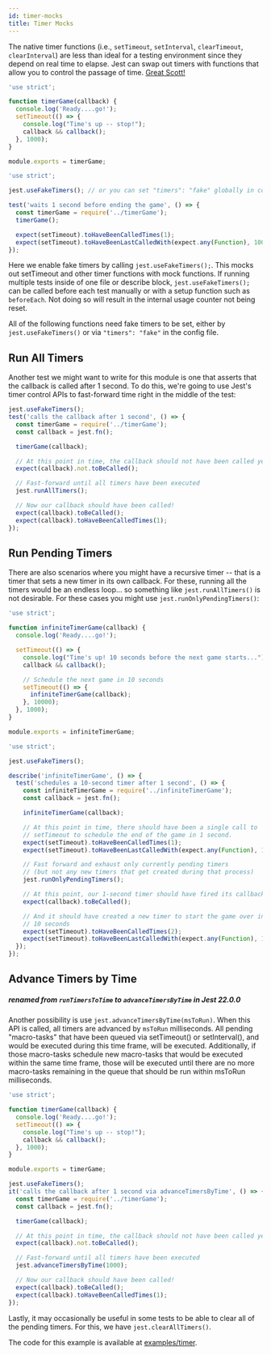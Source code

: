 ```yaml
---
id: timer-mocks
title: Timer Mocks
---
```


The native timer functions (i.e., `setTimeout`, `setInterval`, `clearTimeout`, `clearInterval`) are less than ideal for a testing environment since they depend on real time to elapse. Jest can swap out timers with functions that allow you to control the passage of time. [Great Scott!](https://www.youtube.com/watch?v=QZoJ2Pt27BY)

```javascript title="timerGame.js"
'use strict';

function timerGame(callback) {
  console.log('Ready....go!');
  setTimeout(() => {
    console.log("Time's up -- stop!");
    callback && callback();
  }, 1000);
}

module.exports = timerGame;
```

```javascript title="__tests__/timerGame-test.js"
'use strict';

jest.useFakeTimers(); // or you can set "timers": "fake" globally in configuration file

test('waits 1 second before ending the game', () => {
  const timerGame = require('../timerGame');
  timerGame();

  expect(setTimeout).toHaveBeenCalledTimes(1);
  expect(setTimeout).toHaveBeenLastCalledWith(expect.any(Function), 1000);
});
```

Here we enable fake timers by calling `jest.useFakeTimers();`. This mocks out setTimeout and other timer functions with mock functions. If running multiple tests inside of one file or describe block, `jest.useFakeTimers();` can be called before each test manually or with a setup function such as `beforeEach`. Not doing so will result in the internal usage counter not being reset.

All of the following functions need fake timers to be set, either by `jest.useFakeTimers()` or via `"timers": "fake"` in the config file.

## Run All Timers

Another test we might want to write for this module is one that asserts that the callback is called after 1 second. To do this, we're going to use Jest's timer control APIs to fast-forward time right in the middle of the test:

```javascript
jest.useFakeTimers();
test('calls the callback after 1 second', () => {
  const timerGame = require('../timerGame');
  const callback = jest.fn();

  timerGame(callback);

  // At this point in time, the callback should not have been called yet
  expect(callback).not.toBeCalled();

  // Fast-forward until all timers have been executed
  jest.runAllTimers();

  // Now our callback should have been called!
  expect(callback).toBeCalled();
  expect(callback).toHaveBeenCalledTimes(1);
});
```

## Run Pending Timers

There are also scenarios where you might have a recursive timer -- that is a timer that sets a new timer in its own callback. For these, running all the timers would be an endless loop… so something like `jest.runAllTimers()` is not desirable. For these cases you might use `jest.runOnlyPendingTimers()`:

```javascript title="infiniteTimerGame.js"
'use strict';

function infiniteTimerGame(callback) {
  console.log('Ready....go!');

  setTimeout(() => {
    console.log("Time's up! 10 seconds before the next game starts...");
    callback && callback();

    // Schedule the next game in 10 seconds
    setTimeout(() => {
      infiniteTimerGame(callback);
    }, 10000);
  }, 1000);
}

module.exports = infiniteTimerGame;
```

```javascript title="__tests__/infiniteTimerGame-test.js"
'use strict';

jest.useFakeTimers();

describe('infiniteTimerGame', () => {
  test('schedules a 10-second timer after 1 second', () => {
    const infiniteTimerGame = require('../infiniteTimerGame');
    const callback = jest.fn();

    infiniteTimerGame(callback);

    // At this point in time, there should have been a single call to
    // setTimeout to schedule the end of the game in 1 second.
    expect(setTimeout).toHaveBeenCalledTimes(1);
    expect(setTimeout).toHaveBeenLastCalledWith(expect.any(Function), 1000);

    // Fast forward and exhaust only currently pending timers
    // (but not any new timers that get created during that process)
    jest.runOnlyPendingTimers();

    // At this point, our 1-second timer should have fired its callback
    expect(callback).toBeCalled();

    // And it should have created a new timer to start the game over in
    // 10 seconds
    expect(setTimeout).toHaveBeenCalledTimes(2);
    expect(setTimeout).toHaveBeenLastCalledWith(expect.any(Function), 10000);
  });
});
```

## Advance Timers by Time

##### renamed from `runTimersToTime` to `advanceTimersByTime` in Jest **22.0.0**

Another possibility is use `jest.advanceTimersByTime(msToRun)`. When this API is called, all timers are advanced by `msToRun` milliseconds. All pending "macro-tasks" that have been queued via setTimeout() or setInterval(), and would be executed during this time frame, will be executed. Additionally, if those macro-tasks schedule new macro-tasks that would be executed within the same time frame, those will be executed until there are no more macro-tasks remaining in the queue that should be run within msToRun milliseconds.

```javascript title="timerGame.js"
'use strict';

function timerGame(callback) {
  console.log('Ready....go!');
  setTimeout(() => {
    console.log("Time's up -- stop!");
    callback && callback();
  }, 1000);
}

module.exports = timerGame;
```

```javascript
jest.useFakeTimers();
it('calls the callback after 1 second via advanceTimersByTime', () => {
  const timerGame = require('../timerGame');
  const callback = jest.fn();

  timerGame(callback);

  // At this point in time, the callback should not have been called yet
  expect(callback).not.toBeCalled();

  // Fast-forward until all timers have been executed
  jest.advanceTimersByTime(1000);

  // Now our callback should have been called!
  expect(callback).toBeCalled();
  expect(callback).toHaveBeenCalledTimes(1);
});
```

Lastly, it may occasionally be useful in some tests to be able to clear all of the pending timers. For this, we have `jest.clearAllTimers()`.

The code for this example is available at [examples/timer](https://github.com/facebook/jest/tree/main/examples/timer).
